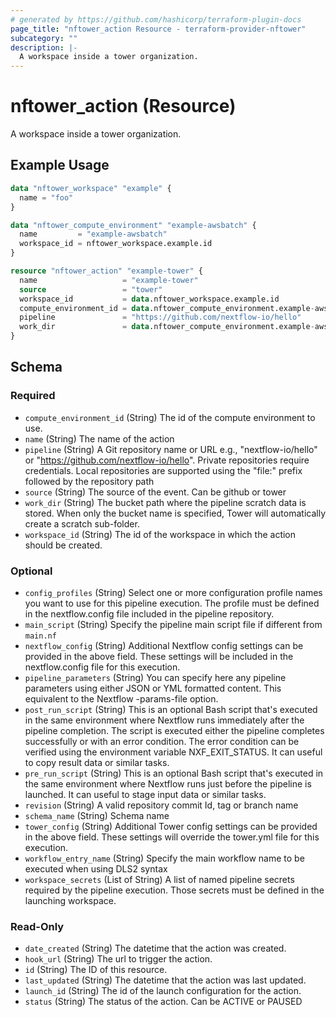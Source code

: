 ```yaml
---
# generated by https://github.com/hashicorp/terraform-plugin-docs
page_title: "nftower_action Resource - terraform-provider-nftower"
subcategory: ""
description: |-
  A workspace inside a tower organization.
---
```


# nftower_action (Resource)

A workspace inside a tower organization.

## Example Usage

```terraform
data "nftower_workspace" "example" {
  name = "foo"
}

data "nftower_compute_environment" "example-awsbatch" {
  name         = "example-awsbatch"
  workspace_id = nftower_workspace.example.id
}

resource "nftower_action" "example-tower" {
  name                   = "example-tower"
  source                 = "tower"
  workspace_id           = data.nftower_workspace.example.id
  compute_environment_id = data.nftower_compute_environment.example-awsbatch.id
  pipeline               = "https://github.com/nextflow-io/hello"
  work_dir               = data.nftower_compute_environment.example-awsbatch.aws_batch.0.work_dir
}
```

<!-- schema generated by tfplugindocs -->
## Schema

### Required

- `compute_environment_id` (String) The id of the compute environment to use.
- `name` (String) The name of the action
- `pipeline` (String) A Git repository name or URL e.g., "nextflow-io/hello" or "https://github.com/nextflow-io/hello". Private repositories require credentials. Local repositories are supported using the "file:" prefix followed by the repository path
- `source` (String) The source of the event. Can be github or tower
- `work_dir` (String) The bucket path where the pipeline scratch data is stored. When only the bucket name is specified, Tower will automatically create a scratch sub-folder.
- `workspace_id` (String) The id of the workspace in which the action should be created.

### Optional

- `config_profiles` (String) Select one or more configuration profile names you want to use for this pipeline execution. The profile must be defined in the nextflow.config file included in the pipeline repository.
- `main_script` (String) Specify the pipeline main script file if different from `main.nf`
- `nextflow_config` (String) Additional Nextflow config settings can be provided in the above field. These settings will be included in the nextflow.config file for this execution.
- `pipeline_parameters` (String) You can specify here any pipeline parameters using either JSON or YML formatted content. This equivalent to the Nextflow -params-file option.
- `post_run_script` (String) This is an optional Bash script that's executed in the same environment where Nextflow runs immediately after the pipeline completion. The script is executed either the pipeline completes successfully or with an error condition. The error condition can be verified using the environment variable NXF_EXIT_STATUS. It can useful to copy result data or similar tasks.
- `pre_run_script` (String) This is an optional Bash script that's executed in the same environment where Nextflow runs just before the pipeline is launched. It can useful to stage input data or similar tasks.
- `revision` (String) A valid repository commit Id, tag or branch name
- `schema_name` (String) Schema name
- `tower_config` (String) Additional Tower config settings can be provided in the above field. These settings will override the tower.yml file for this execution.
- `workflow_entry_name` (String) Specify the main workflow name to be executed when using DLS2 syntax
- `workspace_secrets` (List of String) A list of named pipeline secrets required by the pipeline execution. Those secrets must be defined in the launching workspace.

### Read-Only

- `date_created` (String) The datetime that the action was created.
- `hook_url` (String) The url to trigger the action.
- `id` (String) The ID of this resource.
- `last_updated` (String) The datetime that the action was last updated.
- `launch_id` (String) The id of the launch configuration for the action.
- `status` (String) The status of the action. Can be ACTIVE or PAUSED



